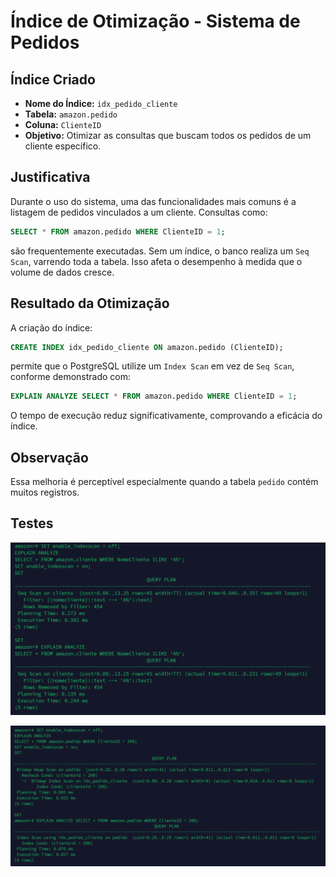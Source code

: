 # Índice de Otimização - Sistema de Pedidos

## Índice Criado

- **Nome do Índice:** `idx_pedido_cliente`
- **Tabela:** `amazon.pedido`
- **Coluna:** `ClienteID`
- **Objetivo:** Otimizar as consultas que buscam todos os pedidos de um cliente específico.

## Justificativa

Durante o uso do sistema, uma das funcionalidades mais comuns é a listagem de pedidos vinculados a um cliente. Consultas como:

```sql
SELECT * FROM amazon.pedido WHERE ClienteID = 1;
```

são frequentemente executadas. Sem um índice, o banco realiza um `Seq Scan`, varrendo toda a tabela. Isso afeta o desempenho à medida que o volume de dados cresce.

## Resultado da Otimização

A criação do índice:

```sql
CREATE INDEX idx_pedido_cliente ON amazon.pedido (ClienteID);
```

permite que o PostgreSQL utilize um `Index Scan` em vez de `Seq Scan`, conforme demonstrado com:

```sql
EXPLAIN ANALYZE SELECT * FROM amazon.pedido WHERE ClienteID = 1;
```

O tempo de execução reduz significativamente, comprovando a eficácia do índice.

## Observação

Essa melhoria é perceptível especialmente quando a tabela `pedido` contém muitos registros.

## Testes
![Teste 1](Testes/teste1_pedido_cliente.png)

![Teste 2](Testes/teste2_pedido_cliente.png)
